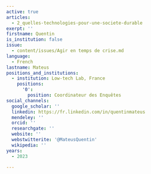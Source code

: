 ```yaml
---
active: true
articles:
  - 2_quelles-technologies-pour-une-societe-durable
exerpt: ''
firstname: Quentin
is_institution: false
issue:
  - content/issues/Agir en temps de crise.md
language:
  - French
lastname: Mateus
positions_and_institutions:
  - institution: Low-tech Lab, France
    positions:
      '0':
        position: Coordinateur des Enquêtes
social_channels:
  google_scholar: ''
  linkedin: https://fr.linkedin.com/in/quentinmateus
  mendeley: ''
  orcid: ''
  researchgate: ''
  website: ''
  webstwitterite: '@MateusQuentin'
  wikipedia: ''
years:
  - 2023

---
```

